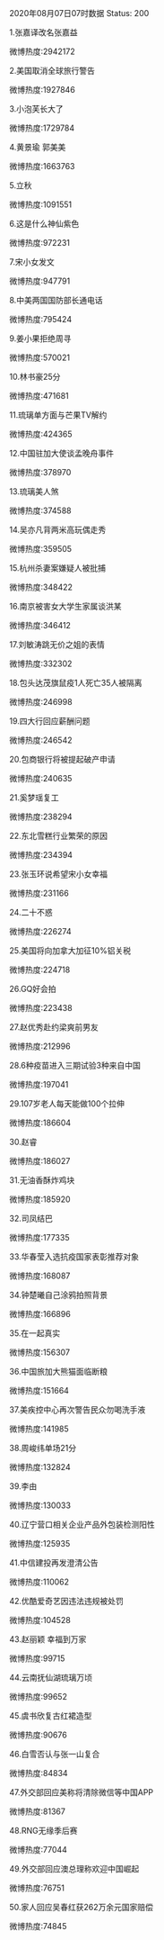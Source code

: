 2020年08月07日07时数据
Status: 200

1.张嘉译改名张嘉益

微博热度:2942172

2.美国取消全球旅行警告

微博热度:1927846

3.小泡芙长大了

微博热度:1729784

4.黄景瑜 郭美美

微博热度:1663763

5.立秋

微博热度:1091551

6.这是什么神仙紫色

微博热度:972231

7.宋小女发文

微博热度:947791

8.中美两国国防部长通电话

微博热度:795424

9.姜小果拒绝周寻

微博热度:570021

10.林书豪25分

微博热度:471681

11.琉璃单方面与芒果TV解约

微博热度:424365

12.中国驻加大使谈孟晚舟事件

微博热度:378970

13.琉璃美人煞

微博热度:374588

14.吴亦凡背两米高玩偶走秀

微博热度:359505

15.杭州杀妻案嫌疑人被批捕

微博热度:348422

16.南京被害女大学生家属谈洪某

微博热度:346412

17.刘敏涛跳无价之姐的表情

微博热度:332302

18.包头达茂旗鼠疫1人死亡35人被隔离

微博热度:246998

19.四大行回应薪酬问题

微博热度:246542

20.包商银行将被提起破产申请

微博热度:240635

21.奚梦瑶复工

微博热度:238294

22.东北雪糕行业繁荣的原因

微博热度:234394

23.张玉环说希望宋小女幸福

微博热度:231166

24.二十不惑

微博热度:226274

25.美国将向加拿大加征10%铝关税

微博热度:224718

26.GQ好会拍

微博热度:223438

27.赵优秀赴约梁爽前男友

微博热度:212996

28.6种疫苗进入三期试验3种来自中国

微博热度:197041

29.107岁老人每天能做100个拉伸

微博热度:186604

30.赵睿

微博热度:186027

31.无油香酥炸鸡块

微博热度:185920

32.司凤结巴

微博热度:177335

33.华春莹入选抗疫国家表彰推荐对象

微博热度:168087

34.钟楚曦自己涂鸦拍照背景

微博热度:166896

35.在一起真实

微博热度:156307

36.中国旅加大熊猫面临断粮

微博热度:151664

37.美疾控中心再次警告民众勿喝洗手液

微博热度:141985

38.周峻纬单场21分

微博热度:132824

39.李由

微博热度:130033

40.辽宁营口相关企业产品外包装检测阳性

微博热度:125935

41.中信建投再发澄清公告

微博热度:110062

42.优酷爱奇艺因违法违规被处罚

微博热度:104528

43.赵丽颖 幸福到万家

微博热度:99715

44.云南抚仙湖琉璃万顷

微博热度:99652

45.虞书欣复古红裙造型

微博热度:90676

46.白雪否认与张一山复合

微博热度:84834

47.外交部回应美称将清除微信等中国APP

微博热度:81367

48.RNG无缘季后赛

微博热度:77044

49.外交部回应澳总理称欢迎中国崛起

微博热度:76751

50.家人回应吴春红获262万余元国家赔偿

微博热度:74845

